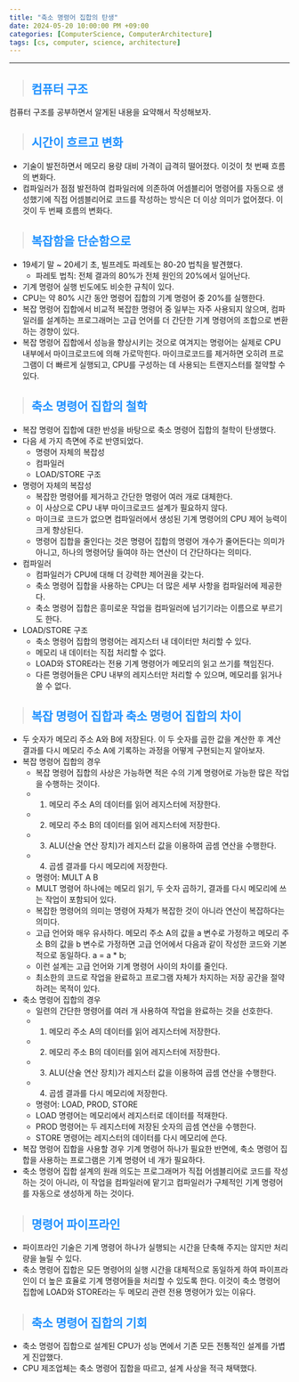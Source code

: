 ```yaml
---
title: "축소 명령어 집합의 탄생"
date: 2024-05-20 10:00:00 PM +09:00
categories: [ComputerScience, ComputerArchitecture]
tags: [cs, computer, science, architecture]
---
```

***

>## <span style='color:#1E90FF'>컴퓨터 구조</span>
컴퓨터 구조를 공부하면서 알게된 내용을 요약해서 작성해보자. <br>

>## <span style='color:#1E90FF'>시간이 흐르고 변화</span>
- 기술이 발전하면서 메모리 용량 대비 가격이 급격히 떨어졌다. 이것이 첫 번째 흐름의 변화다. <br>
- 컴파일러가 점점 발전하여 컴파일러에 의존하여 어셈블리어 명령어를 자동으로 생성했기에 직접 어셈블리어로 코드를 작성하는 방식은 더 이상 의미가 없어졌다. 이것이 두 번째 흐름의 변화다. <br>

>## <span style='color:#1E90FF'>복잡함을 단순함으로</span>
- 19세기 말 ~ 20세기 초, 빌프레도 파레토는 80-20 법칙을 발견했다. <br>
    - 파레토 법칙: 전체 결과의 80%가 전체 원인의 20%에서 일어난다.
- 기계 명령어 실행 빈도에도 비슷한 규칙이 있다. <br>
- CPU는 약 80% 시간 동안 명령어 집합의 기계 명령어 중 20%를 실행한다. <br>
- 복잡 명령어 집합에서 비교적 복잡한 명령어 중 일부는 자주 사용되지 않으며, 컴파일러를 설계하는 프로그래머는 고급 언어를 더 간단한 기계 명령어의 조합으로 변환하는 경향이 있다. <br>
- 복잡 명령어 집합에서 성능을 향상시키는 것으로 여겨지는 명령어는 실제로 CPU 내부에서 마이크로코드에 의해 가로막힌다. 마이크로코드를 제거하면 오히려 프로그램이 더 빠르게 실행되고, CPU를 구성하는 데 사용되는 트랜지스터를 절약할 수 있다. <br>

>## <span style='color:#1E90FF'>축소 명령어 집합의 철학</span>
- 복잡 명령어 집합에 대한 반성을 바탕으로 축소 명령어 집합의 철학이 탄생했다. <br>
- 다음 세 가지 측면에 주로 반영되었다.
    - 명령어 자체의 복잡성
    - 컴파일러
    - LOAD/STORE 구조
- 명령어 자체의 복잡성
    - 복잡한 명령어를 제거하고 간단한 명령어 여러 개로 대체한다.
    - 이 사상으로 CPU 내부 마이크로코드 설계가 필요하지 않다.
    - 마이크로 코드가 없으면 컴파일러에서 생성된 기계 명령어의 CPU 제어 능력이 크게 향상된다.
    - 명령어 집합을 줄인다는 것은 명령어 집합의 명령어 개수가 줄어든다는 의미가 아니고, 하나의 명령어당 들여야 하는 연산이 더 간단하다는 의미다.
- 컴파일러
    - 컴파일러가 CPU에 대해 더 강력한 제어권을 갖는다.
    - 축소 명령어 집합을 사용하는 CPU는 더 많은 세부 사항을 컴파일러에 제공한다.
    - 축소 명령어 집합은 흥미로운 작업을 컴파일러에 넘기기라는 이름으로 부르기도 한다.
- LOAD/STORE 구조
    - 축소 명령어 집합의 명령어는 레지스터 내 데이터만 처리할 수 있다.
    - 메모리 내 데이터는 직접 처리할 수 없다.
    - LOAD와 STORE라는 전용 기계 명령어가 메모리의 읽고 쓰기를 책임진다.
    - 다른 명령어들은 CPU 내부의 레지스터만 처리할 수 있으며, 메모리를 읽거나 쓸 수 없다.

>## <span style='color:#1E90FF'>복잡 명령어 집합과 축소 명령어 집합의 차이</span>
- 두 숫자가 메모리 주소 A와 B에 저장된다. 이 두 숫자를 곱한 값을 계산한 후 계산 결과를 다시 메모리 주소 A에 기록하는 과정을 어떻게 구현되는지 알아보자. <br>
- 복잡 명령어 집합의 경우
    - 복잡 명령어 집합의 사상은 가능하면 적은 수의 기계 명령어로 가능한 많은 작업을 수행하는 것이다.
    - 1. 메모리 주소 A의 데이터를 읽어 레지스터에 저장한다.
    - 2. 메모리 주소 B의 데이터를 읽어 레지스터에 저장한다.
    - 3. ALU(산술 연산 장치)가 레지스터 값을 이용하여 곱셈 연산을 수행한다.
    - 4. 곱셈 결과를 다시 메모리에 저장한다.
    - 명령어: MULT A B
    - MULT 명령어 하나에는 메모리 읽기, 두 숫자 곱하기, 결과를 다시 메모리에 쓰는 작업이 포함되어 있다.
    - 복잡한 명령어의 의미는 명령어 자체가 복잡한 것이 아니라 연산이 복잡하다는 의미다.
    - 고급 언어와 매우 유사하다. 메모리 주소 A의 값을 a 변수로 가정하고 메모리 주소 B의 값을 b 변수로 가정하면 고급 언어에서 다음과 같이 작성한 코드와 기본적으로 동일하다. a = a * b;
    - 이런 설계는 고급 언어와 기계 명령어 사이의 차이를 줄인다.
    - 최소한의 코드로 작업을 완료하고 프로그램 자체가 차지하는 저장 공간을 절약하려는 목적이 있다.
- 축소 명령어 집합의 경우
    - 일련의 간단한 명령어를 여러 개 사용하여 작업을 완료하는 것을 선호한다.
    - 1. 메모리 주소 A의 데이터를 읽어 레지스터에 저장한다.
    - 2. 메모리 주소 B의 데이터를 읽어 레지스터에 저장한다.
    - 3. ALU(산술 연산 장치)가 레지스터 값을 이용하여 곱셈 연산을 수행한다.
    - 4. 곱셈 결과를 다시 메모리에 저장한다.
    - 명령어: LOAD, PROD, STORE
    - LOAD 명령어는 메모리에서 레지스터로 데이터를 적재한다.
    - PROD 명령어는 두 레지스터에 저장된 숫자의 곱셈 연산을 수행한다.
    - STORE 명령어는 레지스터의 데이터를 다시 메모리에 쓴다.
- 복잡 명령어 집합을 사용할 경우 기계 명령어 하나가 필요한 반면에, 축소 명령어 집합을 사용하는 프로그램은 기계 명령어 네 개가 필요하다. <br>
- 축소 명령어 집합 설계의 원래 의도는 프로그래머가 직접 어셈블리어로 코드를 작성하는 것이 아니라, 이 작업을 컴파일러에 맡기고 컴파일러가 구체적인 기계 명령어를 자동으로 생성하게 하는 것이다. <br>

>## <span style='color:#1E90FF'>명령어 파이프라인</span>
- 파이프라인 기술은 기계 명령어 하나가 실행되는 시간을 단축해 주지는 않지만 처리량을 늘릴 수 있다. <br>
- 축소 명령어 집합은 모든 명령어의 실행 시간을 대체적으로 동일하게 하여 파이프라인이 더 높은 효율로 기계 명령어들을 처리할 수 있도록 한다. 이것이 축소 명령어 집합에 LOAD와 STORE라는 두 메모리 관련 전용 명령어가 있는 이유다. <br>

>## <span style='color:#1E90FF'>축소 명령어 집합의 기회</span>
- 축소 명령어 집합으로 설계된 CPU가 성능 면에서 기존 모든 전통적인 설계를 가볍게 진압했다. <br>
- CPU 제조업체는 축소 명령어 집합을 따르고, 설계 사상을 적극 채택했다. <br>